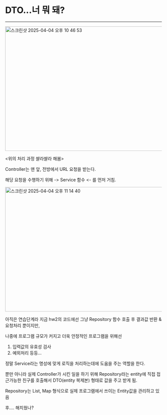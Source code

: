 # DTO...너 뭐 돼?

---

<img width="623" alt="스크린샷 2025-04-04 오후 10 46 53" src="https://github.com/user-attachments/assets/e05ebda1-e753-4651-86da-42e56add7f64"  width="150" height="400"/>

<위의 처리 과정 쌸라쌸라 해봄>

Controller는 맨 앞, 전방에서 URL 요청을 받는다.

해당 요청을 수행하기 위해  -> Service 함수 <- 를 먼저 거침.

<img width="878" alt="스크린샷 2025-04-04 오후 11 14 40" src="https://github.com/user-attachments/assets/e9815648-39de-4f6b-a8a7-a50b255ca6fe"  width="150" height="400"/>


아직은 연습단계라 지금 hw2의 코드에선 그냥 Repository 함수 호출 후 결과값 반환 & 요청처리 뿐이지만,

나중에 프로그램 규모가 커지고 더욱 안정적인 프로그램을 위해선 

1. 입력값의 유효성 검사
2. 예외처리 등등...
   
정말 Service라는 명성에 맞게 로직을 처리하는데에 도움을 주는 역할을 한다.

뿐만 아니라 실제 Controller가 시킨 일을 하기 위해 Repository라는 entity에 직접 접근가능한 친구를 호출해서 DTO(entity 복제본) 형태로 값을 주고 받게 됨.

Repository는 List, Map 형식으로 실제 프로그램에서 쓰이는 Entity값을 관리하고 있음

후.... 해치웠나?
